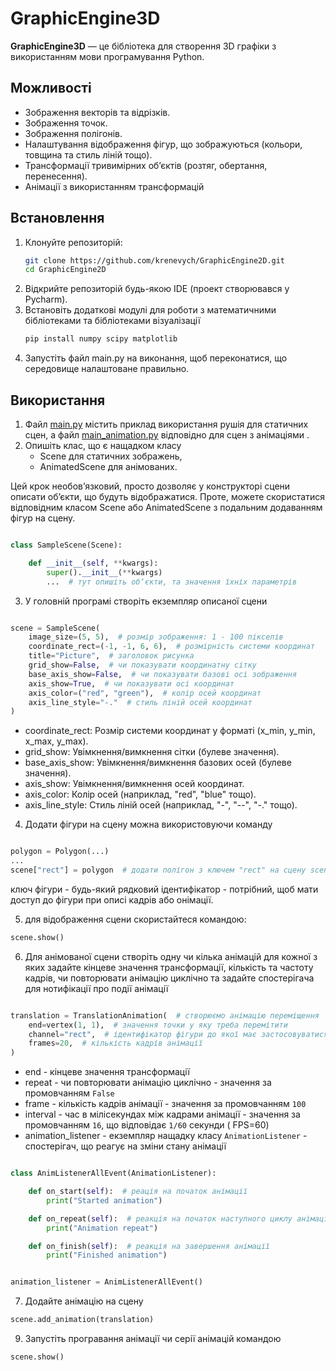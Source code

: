 # GraphicEngine3D

**GraphicEngine3D** — це бібліотека для створення 3D графіки з використанням мови програмування Python.

## Можливості

- Зображення векторів та відрізків.
- Зображення точок.
- Зображення полігонів.
- Налаштування відображення фігур, що зображуються (кольори, товщина та стиль ліній тощо).
- Трансформації тривимірних обʼєктів (розтяг, обертання, перенесення).
- Анімації з використанням трансформацій


## Встановлення

1. Клонуйте репозиторій:
   ```bash
   git clone https://github.com/krenevych/GraphicEngine2D.git
   cd GraphicEngine2D
   ```
2. Відкрийте репозиторій будь-якою IDE (проект створювався у Pycharm).
3. Встановіть додаткові модулі для роботи з математичними бібліотеками та бібліотеками візуалізації
   ```bash
   pip install numpy scipy matplotlib
   ```
4. Запустіть файл main.py на виконання, щоб переконатися, що середовище налаштоване правильно.

## Використання

1. Файл [main.py](src/main.py) містить приклад використання рушія для статичних сцен, а
   файл [main_animation.py](src/main_animation.py) відповідно для сцен з анімаціями .
2. Опишіть клас, що є нащадком класу
    - Scene для статичних зображень,
    - AnimatedScene для анімованих.

Цей крок необовʼязковий, просто дозволяє у конструкторі сцени описати обʼєкти, що будуть відображатися.
Проте, можете скористатися відповідним класом Scene або AnimatedScene з подальним додаванням фігур на сцену.



```python

class SampleScene(Scene):

    def __init__(self, **kwargs):
        super().__init__(**kwargs)
        ...  # тут опишіть обʼєкти, та значення їхніх параметрів

```

3. У головній програмі створіть екземпляр описаної сцени

```python

scene = SampleScene(
    image_size=(5, 5),  # розмір зображення: 1 - 100 пікселів
    coordinate_rect=(-1, -1, 6, 6),  # розмірність системи координат
    title="Picture",  # заголовок рисунка
    grid_show=False,  # чи показувати координатну сітку
    base_axis_show=False,  # чи показувати базові осі зображення
    axis_show=True,  # чи показувати осі координат
    axis_color=("red", "green"),  # колір осей координат
    axis_line_style="-."  # стиль ліній осей координат
)

```

- coordinate_rect: Розмір системи координат у форматі (x_min, y_min, x_max, y_max).
- grid_show: Увімкнення/вимкнення сітки (булеве значення).
- base_axis_show: Увімкнення/вимкнення базових осей (булеве значення).
- axis_show: Увімкнення/вимкнення осей координат.
- axis_color: Колір осей (наприклад, "red", "blue" тощо).
- axis_line_style: Стиль ліній осей (наприклад, "-", "--", "-." тощо).

4. Додати фігури на сцену можна використовуючи команду

```python

polygon = Polygon(...)
...
scene["rect"] = polygon  # додати полігон з ключем "rect" на сцену scene

```
ключ фігури - будь-який рядковий ідентифікатор - потрібний, щоб мати доступ до фігури при описі кадрів або онімації.

5. для відображення сцени скористайтеся командою:

```python
scene.show()
```

6. Для анімованої сцени створіть одну чи кілька анімацій для кожної з яких задайте кінцеве значення трансформації,
   кількість та частоту кадрів, чи повторювати анімацію циклічно та задайте спостерігача для нотифікації про події
   анімації

```python

translation = TranslationAnimation(  # створюємо анімацію переміщення
    end=vertex(1, 1),  # значення точки у яку треба перемітити
    channel="rect",  # ідентифікатор фігури до якої має застосовуватися анімація
    frames=20,  # кількість кадрів анімації
)
```

- end - кінцеве значення трансформації
- repeat - чи повторювати анімацію циклічно - значення за промовчанням `False`
- frame - кількість кадрів анімації - значення за промовчанням `100`
- interval - час в мілісекундах між кадрами анімації - значення за промовчанням `16`, що відповідає `1/60` секунди (
  FPS=60)
- animation_listener - екземпляр нащадку класу `AnimationListener` - спостерігач, що реагує на зміни стану анімації

```python

class AnimListenerAllEvent(AnimationListener):

    def on_start(self):  # реація на початок анімації
        print("Started animation")

    def on_repeat(self):  # реакція на початок наступного циклу анімації, при циклічній анімації
        print("Animation repeat")

    def on_finish(self):  # реакція на завершення анімації
        print("Finished animation")


animation_listener = AnimListenerAllEvent()

```

7. Додайте анімацію на сцену

```python
scene.add_animation(translation)
```

9. Запустіть програвання анімації чи серії анімацій командою

```python
scene.show()
```